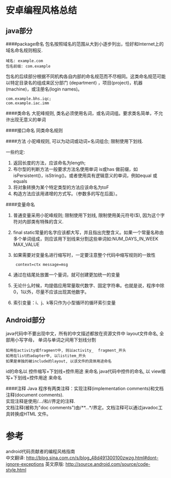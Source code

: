 # 安卓编程风格总结
## java部分

####package命名
包名按照域名的范围从大到小逐步列出，恰好和Internet上的域名命名规则相反.

	域名: example.com
	包名前缀: com.example

包名的后续部分根据不同机构各自内部的命名规范而不尽相同。这类命名规范可能以特定目录名的组成来区分部门 (department) ，项目(project)，机器(machine)，或注册名(login names)。

    com.example.bhs.iqc;
    com.example.iac.imm

####类命名
大驼峰规则, 类名必须使用名词，或名词词组。要求类名简单，不允许出现无意义的单词

####接口命名
同类命名规则

####方法
小驼峰规则, 可以为动词或动词+名词组合; 限制使用下划线.

一些约定:
1. 返回长度的方法，应该命名为length;
2.	布尔型的判断方法一般要求方法名使用单词 is或has 做前缀，如isPersistent()，isString()。或者使用具有逻辑意义的单词，例如equal 或equals
3.	将对象转换为某个特定类型的方法应该命名为toF
4.	构造方法应该用递增的方式写。（参数多的写在后面）。

####变量命名
1. 普通变量采用小驼峰规则; 限制使用下划线, 限制使用美元符号($), 因为这个字符对内部类有特殊的含义.

2. final static常量的名字应该都大写，并且指出完整含义。如果一个常量名称由多个单词组成，则应该用下划线来分割这些单词如:NUM_DAYS_IN_WEEK MAX_VALUE

3. 如果需要对变量名进行缩写时，一定要注意整个代码中缩写规则的一致性

        context=ctx message=msg
4. 通过在结尾处放置一个量词，就可创建更加统一的变量

5. 无论什么时候，均提倡应用常量取代数字、固定字符串。也就是说，程序中除0，1以外，尽量不应该出现其他数字。
6. 索引变量：i、j、k等只作为小型循环的循环索引变量


## Android部分
java代码中不要出现中文，所有的中文描述都放在资源文件中
layout文件命名, 全部用小写字母， 单词与单词之间用下划线分割

    如用在activity或fragment中, 则以activity_  fragment_开头
    如用在list的adapter中, 以listitem_开头
    如果是单独的被include的layout, 以该文件的具体用途命名
id的命名以 控件缩写+下划线+控件用途 来命名
java代码中控件的命名, 以 view缩写+下划线+控件用途 来命名



####注释
Java 程序有两类注释：实现注释(implementation comments)和文档注释(document comments).  
实现注释是使用/*...*/和//界定的注释.  
文档注释(被称为"doc comments")由/**...*/界定。文档注释可以通过javadoc工具转换成HTML 文件。


# 参考
android代码贡献者的编程风格指南  
中文翻译:
http://blog.sina.com.cn/s/blog_48d491300100zwzg.html#dont-ignore-exceptions
英文原版:
http://source.android.com/source/code-style.html
